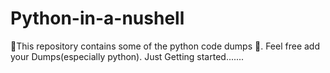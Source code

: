 # Python-in-a-nushell
:red_circle:This repository contains some of the python code dumps :dumpling:. Feel free add your Dumps(especially python).
Just Getting started.......
